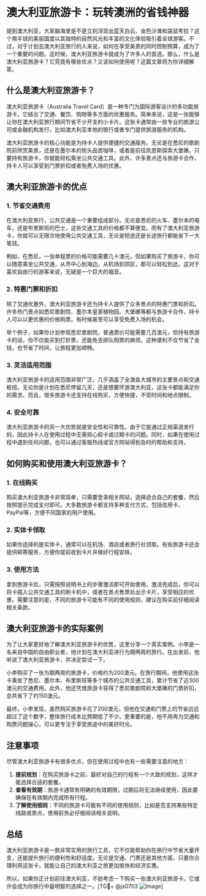 # 澳大利亚旅游卡：玩转澳洲的省钱神器

提到澳大利亚，大家脑海里是不是立刻浮现出蓝天白云、金色沙滩和袋鼠考拉？这个南半球的美丽国度以其独特的自然风光和丰富的文化体验吸引着全球游客。不过，对于计划去澳大利亚旅行的人来说，如何在享受美景的同时控制预算，成为了一个重要的问题。这时候，澳大利亚旅游卡就成为了许多人的首选。那么，什么是澳大利亚旅游卡？它究竟有哪些优点？又该如何使用呢？这篇文章将为你详细解答。

## 什么是澳大利亚旅游卡？

澳大利亚旅游卡（Australia Travel Card）是一种专门为国际游客设计的多功能旅游卡，它结合了交通、餐饮、购物等多方面的优惠服务。简单来说，这是一张能够让你在澳大利亚旅行期间节省不少开支的小卡片。这张卡通常由一些专业的旅游公司或金融机构发行，比如澳大利亚本地的银行或者专门提供旅游服务的机构。

澳大利亚旅游卡的核心功能是为持卡人提供便捷的交通服务。无论是在悉尼的歌剧院前欣赏美景，还是在墨尔本的街头品尝咖啡，或者是前往凯恩斯探索大堡礁，只要持有旅游卡，你就能轻松乘坐公共交通工具。此外，许多景点还与旅游卡合作，持卡人可以享受到门票折扣或者免费入场的优惠。

## 澳大利亚旅游卡的优点

### 1. 节省交通费用

在澳大利亚旅行，公共交通是一个重要组成部分。无论是悉尼的火车、墨尔本的电车，还是布里斯班的巴士，这些交通工具的价格都不算便宜。而有了澳大利亚旅游卡，你就可以无限次地使用公共交通工具，无论是短途还是长途旅行都能省下一大笔钱。

例如，在悉尼，一张单程票的价格可能需要几十澳元，但如果购买了旅游卡，你可以随意乘坐公共交通，从市中心到海边，从机场到郊区，都可以轻松到达。这对于喜欢自由行的游客来说，无疑是一个巨大的福音。

### 2. 特惠门票和折扣

除了交通优惠外，澳大利亚旅游卡还为持卡人提供了众多景点的特惠门票和折扣。许多热门景点如悉尼歌剧院、墨尔本皇家植物园、大堡礁等都与旅游卡合作，持卡人可以以更优惠的价格购票。有时候甚至可以享受免费入场的机会。

举个例子，如果你计划参观悉尼歌剧院，普通票价可能需要几百澳元，但持有旅游卡的话，你不仅能买到打折票，还能免去排队购票的麻烦。这种便利不仅节省了金钱，也节省了时间，让旅程更加顺畅。

### 3. 灵活适用范围

澳大利亚旅游卡的适用范围非常广泛，几乎涵盖了全澳各大城市的主要景点和交通枢纽。无论你是计划在悉尼停留几天，还是想要环游澳大利亚，这张卡都能满足你的需求。而且，很多旅游卡还支持在线购买，方便快捷，不受时间和地点限制。

### 4. 安全可靠

澳大利亚旅游卡的另一大优势就是安全性和可靠性。由于它是通过正规渠道发行的，因此持卡人在使用过程中无需担心假卡或过期卡的问题。同时，如果在使用过程中遇到任何问题，也可以通过客服热线或官方网站得到及时的帮助和支持。

## 如何购买和使用澳大利亚旅游卡？

### 1. 在线购买

购买澳大利亚旅游卡非常简单，只需要登录相关网站，选择适合自己的套餐，然后按照提示完成支付即可。大多数旅游卡都支持多种支付方式，包括信用卡、PayPal等，方便不同国家的用户使用。

### 2. 实体卡领取

如果你选择的是实体卡，通常可以在机场、酒店或者旅行社领取。有些旅游卡还会提供邮寄服务，方便你提前收到卡片并做好行程安排。

### 3. 使用方法

拿到旅游卡后，只需按照说明书上的步骤激活即可开始使用。激活完成后，你可以将卡插入公共交通工具的刷卡机中，或者在景点售票处出示卡片，享受相应的优惠。需要注意的是，不同的旅游卡可能有不同的使用规则，建议在购买前仔细阅读相关条款。

## 澳大利亚旅游卡的实际案例

为了让大家更好地了解澳大利亚旅游卡的优势，这里分享一个真实案例。小李是一名来自中国的自由职业者，他计划在澳大利亚进行为期两周的旅行。在出发前，他听说了澳大利亚旅游卡，并决定尝试一下。

小李购买了一张为期两周的旅游卡，价格约为200澳元。在旅行期间，他使用这张卡乘坐了悉尼、墨尔本、布里斯班等多个城市的公共交通工具，累计节省了近300澳元的交通费用。此外，他还凭借旅游卡获得了悉尼歌剧院和大堡礁的门票折扣，总共省下了约150澳元。

最终，小李发现，虽然购买旅游卡花了200澳元，但他在交通和门票上的节省远远超过了这个数字，整体旅行成本比预期低了不少。更重要的是，他不用再为交通和购票问题操心，可以更专注于享受旅途中的美好时光。

## 注意事项

尽管澳大利亚旅游卡有很多优点，但在使用过程中也有一些需要注意的地方：

1. **提前规划**：在购买旅游卡之前，最好对自己的行程有一个大致的规划，这样才能选择合适的套餐。
2. **查看有效期**：旅游卡通常有明确的有效期限，过期后将无法继续使用，因此要确保在有效期内完成所有行程。
3. **了解使用细则**：不同的旅游卡可能有不同的使用规则，比如是否支持某些特定线路或景点，使用前务必仔细阅读相关说明。

## 总结

澳大利亚旅游卡是一款非常实用的旅行工具，它不仅能帮助你在旅行中节省大量开支，还能提升旅行的便利性和舒适度。无论是交通、门票还是其他方面，只要你合理利用这张卡，就能让自己的澳大利亚之旅更加愉快和经济实惠。

所以，如果你正计划前往澳大利亚，不妨考虑一下购买一张澳大利亚旅游卡。它或许会成为你旅行中最明智的选择之一。[TG💪+ @jx0703 ![Image](https://github.com/user-attachments/assets/dbca1d08-cadb-493c-b0ec-ad6f7a83f270)]